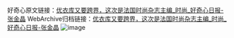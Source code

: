 好奇心原文链接：[优衣库又要跨界，这次是法国时尚杂志主编_时尚_好奇心日报-张金晶](https://www.qdaily.com/articles/8658.html)
WebArchive归档链接：[优衣库又要跨界，这次是法国时尚杂志主编_时尚_好奇心日报-张金晶](http://web.archive.org/web/20190623153307/https://www.qdaily.com/articles/8658.html)
![image](http://ww3.sinaimg.cn/large/007d5XDpgy1g3vdnk6mvpj30u02ur4qp)